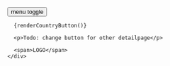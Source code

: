   <div>
      <button>menu toggle</button>

      {renderCountryButton()}

      <p>Todo: change button for other detailpage</p>

      <span>LOGO</span>
    </div>

